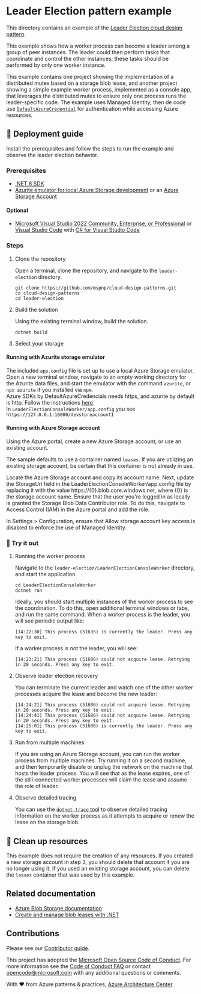 ﻿# Leader Election pattern example

This directory contains an example of the [Leader Election cloud design pattern](https://learn.microsoft.com/azure/architecture/patterns/leader-election).

This example shows how a worker process can become a leader among a group of peer instances. The leader could then perform tasks that coordinate and control the other instances; these tasks should be performed by only one worker instance.

This example contains one project showing the implementation of a distributed mutex based on a storage blob lease, and another project showing a simple example worker process, implemented as a console app, that leverages the distributed mutex to ensure only one process runs the leader-specific code.
The example uses Managed Identity, then de code use [`DefaultAzureCredential`](https://learn.microsoft.com/dotnet/azure/sdk/authentication/#defaultazurecredential) for authentication while accessing Azure resources.

## :rocket: Deployment guide

Install the prerequisites and follow the steps to run the example and observe the leader election behavior.

### Prerequisites

- [.NET 8 SDK](https://dotnet.microsoft.com/download/dotnet/8.0)
- [Azurite emulator for local Azure Storage development](https://learn.microsoft.com/azure/storage/common/storage-use-azurite) or an [Azure Storage Account](https://learn.microsoft.com/azure/storage/common/storage-account-create)

#### Optional

- [Microsoft Visual Studio 2022 Community, Enterprise, or Professional](https://visualstudio.microsoft.com/) or [Visual Studio Code](https://code.visualstudio.com/) with [C# for Visual Studio Code](https://marketplace.visualstudio.com/items?itemName=ms-dotnettools.csharp)

### Steps

1. Clone the repository

   Open a terminal, clone the repository, and navigate to the `leader-election` directory.

   ```shell
   git clone https://github.com/mspnp/cloud-design-patterns.git
   cd cloud-design-patterns
   cd leader-election
   ```

1. Build the solution

   Using the existing terminal window, build the solution.

   ```shell
   dotnet build
   ```

1. Select your storage

#### Running with Azurite storage emulator

   The included `app.config` file is set up to use a local Azure Storage emulator. Open a new terminal window, navigate to an empty working directory for the Azurite data files, and start the emulator with the command `azurite`, or `npx azurite` if you installed via `npm`.  
   Azure SDKs by DefaultAzureCredencials needs https, and azurite by default is http. Follow the instructions [here](https://learn.microsoft.com/azure/storage/common/storage-use-azurite?tabs=visual-studio%2Cblob-storage#azure-sdks).  
   In `LeaderElectionConsoleWorker/app.config` you see `https://127.0.0.1:10000/devstoreaccount1`

#### Running with Azure Storage account

   Using the Azure portal, create a new Azure Storage account, or use an existing account.

   The sample defaults to use a container named `leases`. If you are utilizing an existing storage account, be certain that this container is not already in use.

   Locate the Azure Storage account and copy its account name. Next, update the StorageUri field in the LeaderElectionConsoleWorker/app.config file by replacing it with the value https://{0}.blob.core.windows.net, where {0} is the storage account name. Ensure that the user you're logged in as locally is granted the Storage Blob Data Contributor role. To do this, navigate to Access Control (IAM) in the Azure portal and add the role.

   In Settings > Configuration, ensure that Allow storage account key access is disabled to enforce the use of Managed Identity.

### :checkered_flag: Try it out

1. Running the worker process

   Navigate to the `leader-election/LeaderElectionConsoleWorker` directory, and start the application.

   ```shell
   cd LeaderElectionConsoleWorker
   dotnet run
   ```

   Ideally, you should start multiple instances of the worker process to see the coordination. To do this, open additional terminal windows or tabs, and run the same command. When a worker process is the leader, you will see periodic output like:

   ```output
   [14:22:30] This process (51635) is currently the leader. Press any key to exit.
   ```

   If a worker process is not the leader, you will see:

   ```output
   [14:23:21] This process (51686) could not acquire lease. Retrying in 20 seconds. Press any key to exit.
   ```

1. Observe leader election recovery

   You can terminate the current leader and watch one of the other worker processes acquire the lease and become the new leader:

   ```output
   [14:24:21] This process (51686) could not acquire lease. Retrying in 20 seconds. Press any key to exit.
   [14:24:41] This process (51686) could not acquire lease. Retrying in 20 seconds. Press any key to exit.
   [14:25:01] This process (51686) is currently the leader. Press any key to exit.
   ```

1. Run from multiple machines

   If you are using an Azure Storage account, you can run the worker process from multiple machines. Try running it on a second machine, and then temporarily disable or unplug the network on the machine that hosts the leader process. You will see that as the lease expires, one of the still-connected worker processes will claim the lease and assume the role of leader.

1. Observe detailed tracing

   You can use the [`dotnet-trace` tool](https://learn.microsoft.com/dotnet/core/diagnostics/dotnet-trace) to observe detailed tracing information on the worker process as it attempts to acquire or renew the lease on the storage blob.

## :broom: Clean up resources

This example does not require the creation of any resources. If you created a new storage account in step 3, you should delete that account if you are no longer using it. If you used an existing storage account, you can delete the `leases` container that was used by this example.

## Related documentation

- [Azure Blob Storage documentation](https://learn.microsoft.com/azure/storage/blobs/storage-blobs-introduction)
- [Create and manage blob leases with .NET](https://learn.microsoft.com/azure/storage/blobs/storage-blob-lease)

## Contributions

Please see our [Contributor guide](../CONTRIBUTING.md).

This project has adopted the [Microsoft Open Source Code of Conduct](https://opensource.microsoft.com/codeofconduct/). For more information see the [Code of Conduct FAQ](https://opensource.microsoft.com/codeofconduct/faq/) or contact <opencode@microsoft.com> with any additional questions or comments.

With :heart: from Azure patterns & practices, [Azure Architecture Center](https://azure.com/architecture).

